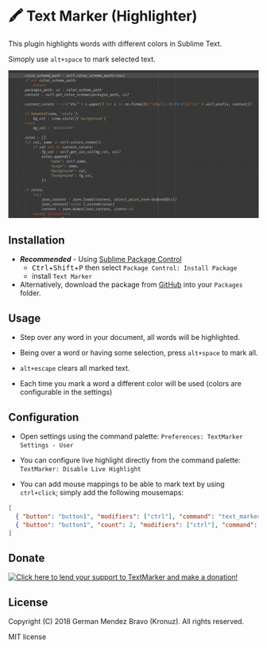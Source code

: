 # 🖍 Text Marker (Highlighter)

This plugin highlights words with different colors in Sublime Text.

Simoply use `alt+space` to mark selected text.

![Description](screenshots/screenshot.gif?raw=true)


## Installation

- **_Recommended_** - Using [Sublime Package Control](https://packagecontrol.io "Sublime Package Control")
    - <kbd>Ctrl</kbd>+<kbd>Shift</kbd>+<kbd>P</kbd> then select `Package Control: Install Package`
    - install `Text Marker`
- Alternatively, download the package from [GitHub](https://github.com/Kronuz/TextMarker "TextMarker") into your `Packages` folder.


## Usage

- Step over any word in your document, all words will be highlighted.

- Being over a word or having some selection, press `alt+space` to mark all.

- `alt+escape` clears all marked text.

- Each time you mark a word a different color will be used (colors are configurable in the settings)


## Configuration

- Open settings using the command palette:
  `Preferences: TextMarker Settings - User`

- You can configure live highlight directly from the command palette:
  `TextMarker: Disable Live Highlight`

- You can add mouse mappings to be able to mark text by using `ctrl+click`;
  simply add the following mousemaps:

```json
[
  { "button": "button1", "modifiers": ["ctrl"], "command": "text_marker", "press_command": "drag_select" },
  { "button": "button1", "count": 2, "modifiers": ["ctrl"], "command": "text_marker_clear", "press_command": "drag_select" }
]
```


## Donate

[![Click here to lend your support to TextMarker and make a donation!](https://www.paypalobjects.com/en_GB/i/btn/btn_donate_LG.gif)](https://www.paypal.me/Kronuz/25)


## License

Copyright (C) 2018 German Mendez Bravo (Kronuz). All rights reserved.

MIT license
